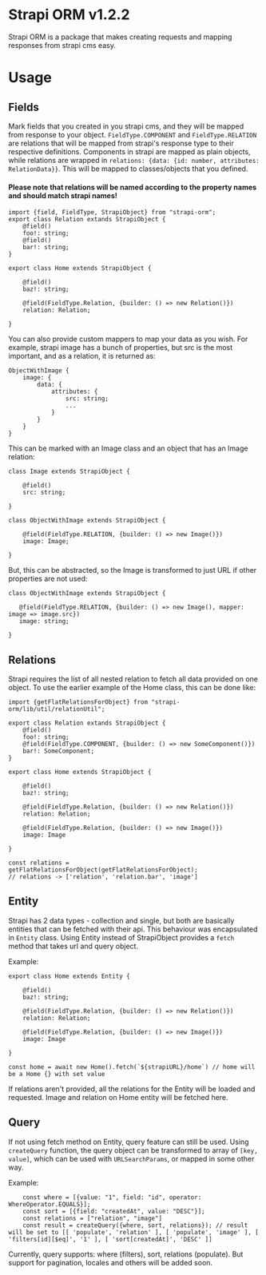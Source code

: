 # Strapi ORM v1.2.2

Strapi ORM is a package that makes creating requests and mapping responses from strapi cms easy. 


# Usage


## Fields

Mark fields that you created in you strapi cms, and they will be mapped from response to your object. ``FieldType.COMPONENT`` and ``FieldType.RELATION`` are relations that will be mapped from strapi's response type to their respective definitions. Components in strapi are mapped as plain objects, while relations are wrapped in `relations: {data: {id: number, attributes: RelationData}}`. This will be mapped to classes/objects that you defined.

#### Please note that relations will be named according to the property names and should match strapi names!

```
import {field, FieldType, StrapiObject} from "strapi-orm";
export class Relation extands StrapiObject {
    @field()
    foo!: string;
    @field()
    bar!: string;
}

export class Home extends StrapiObject {
    
    @field()
    baz!: string;
    
    @field(FieldType.Relation, {builder: () => new Relation()})
    relation: Relation;
    
}    
```

You can also provide custom mappers to map your data as you wish. 
For example, strapi image has a bunch of properties, but src is the most important, and as a relation, it is returned as:
```
ObjectWithImage {
    image: {
        data: {
            attributes: {
                src: string;
                ...
            }
        }
    }
}
```
This can be marked with an Image class and an object that has an Image relation:
```
class Image extends StrapiObject {

    @field()
    src: string;
    
}

class ObjectWithImage extends StrapiObject {

    @field(FieldType.RELATION, {builder: () => new Image()})
    image: Image;

}
```
 But, this can be abstracted, so the Image is transformed to just URL if other properties are not used:
 ```
 class ObjectWithImage extends StrapiObject {

    @field(FieldType.RELATION, {builder: () => new Image(), mapper: image => image.src})
    image: string;

}
 ```


## Relations

Strapi requires the list of all nested relation to fetch all data provided on one object. To use the earlier example of the Home class, this can be done like:
```
import {getFlatRelationsForObject} from "strapi-orm/lib/util/relationUtil";

export class Relation extands StrapiObject {
    @field()
    foo!: string;
    @field(FieldType.COMPONENT, {builder: () => new SomeComponent()})
    bar!: SomeComponent;
}

export class Home extends StrapiObject {
    
    @field()
    baz!: string;
    
    @field(FieldType.Relation, {builder: () => new Relation()})
    relation: Relation;
    
    @field(FieldType.Relation, {builder: () => new Image()})
    image: Image
    
}   

const relations = getFlatRelationsForObject(getFlatRelationsForObject);
// relations -> ['relation', 'relation.bar', 'image']
```

## Entity

Strapi has 2 data types - collection and single, but both are basically entities that can be fetched with their api. This behaviour was encapsulated in `Entity` class. Using Entity instead of StrapiObject provides a `fetch` method that takes url and query object.

Example:
```
export class Home extends Entity {
    
    @field()
    baz!: string;
    
    @field(FieldType.Relation, {builder: () => new Relation()})
    relation: Relation;
    
    @field(FieldType.Relation, {builder: () => new Image()})
    image: Image
    
}

const home = await new Home().fetch(`${strapiURL}/home`) // home will be a Home {} with set value
```

If relations aren't provided, all the relations for the Entity will be loaded and requested. Image and relation on Home entity will be fetched here.

## Query

If not using fetch method on Entity, query feature can still be used. Using `createQuery` function, the query object can be transformed to array of `[key, value]`, which can be used with `URLSearchParams`, or mapped in some other way.

Example:
```
    const where = [{value: "1", field: "id", operator: WhereOperator.EQUALS}];
    const sort = [{field: "createdAt", value: "DESC"}];
    const relations = ["relation", "image"]
    const result = createQuery({where, sort, relations}); // result will be set to [[ 'populate', 'relation' ], [ 'populate', 'image' ], [ 'filters[id][$eq]', '1' ], [ 'sort[createdAt]', 'DESC' ]]
```

Currently, query supports: where (filters), sort, relations (populate). But support for pagination, locales and others will be added soon. 
